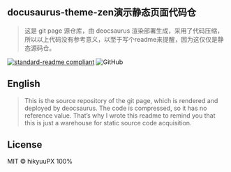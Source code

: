 ## docusaurus-theme-zen演示静态页面代码仓
>这是 git page 源仓库，由 deocsaurus 渲染部署生成，采用了代码压缩，所以以上代码没有参考意义，以至于写个readme来提醒，因为这仅仅是静态源码仓。

[![standard-readme compliant](https://img.shields.io/badge/readme%20style-standard-brightgreen.svg)](https://github.com/RichardLitt/standard-readme) ![GitHub](https://img.shields.io/github/license/wrm244/wrm244.github.io)

## English
> This is the source repository of the git page, which is rendered and deployed by deocsaurus. The code is compressed, so it has no reference value. That’s why I wrote this readme to remind you that this is just a warehouse for static source code acquisition.
## License

MIT © hikyuuPX 100%

